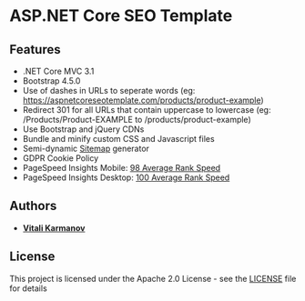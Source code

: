 # ASP.NET Core SEO Template

## Features

* .NET Core MVC 3.1
* Bootstrap 4.5.0
* Use of dashes in URLs to seperate words (eg: https://aspnetcoreseotemplate.com/products/product-example)
* Redirect 301 for all URLs that contain uppercase to lowercase (eg: /Products/Product-EXAMPLE to /products/product-example)
* Use Bootstrap and jQuery CDNs
* Bundle and minify custom CSS and Javascript files
* Semi-dynamic [Sitemap](https://aspnetcoreseotemplate.com/sitemap) generator
* GDPR Cookie Policy
* PageSpeed Insights Mobile: [98 Average Rank Speed](https://developers.google.com/speed/pagespeed/insights/?url=https%3A%2F%2Faspnetcoreseotemplate.com%2F&tab=mobile)
* PageSpeed Insights Desktop: [100 Average Rank Speed](https://developers.google.com/speed/pagespeed/insights/?url=https%3A%2F%2Faspnetcoreseotemplate.com%2F&tab=desktop)

## Authors

* **[Vitali Karmanov](https://github.com/vitali-karmanov)**

## License

This project is licensed under the Apache 2.0 License - see the [LICENSE](LICENSE) file for details
